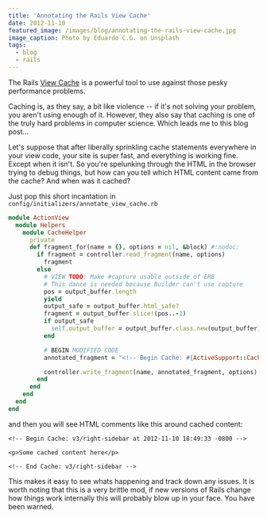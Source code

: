 ```yaml
---
title: 'Annotating the Rails View Cache'
date: 2012-11-10
featured_image: /images/blog/annotating-the-rails-view-cache.jpg
image_caption: Photo by Eduardo C.G. on Unsplash
tags:
  - blog
  - rails
---
```


The Rails [View Cache](http://guides.rubyonrails.org/v2.3.11/caching_with_rails.html) is a powerful tool to use against those pesky performance problems.

Caching is, as they say, a bit like violence -- if it's not solving your problem, you aren't using enough of it. However, they also say that caching is one of the truly hard problems in computer science. Which leads me to this blog post...

Let's suppose that after liberally sprinkling cache statements everywhere in your view code, your site is super fast, and everything is working fine. Except when it isn't. So you're spelunking through the HTML in the browser trying to debug things, but how can you tell which HTML content came from the cache? And when was it cached?

Just pop this short incantation in `config/initializers/annotate_view_cache.rb`

```ruby
module ActionView
  module Helpers
    module CacheHelper
      private
      def fragment_for(name = {}, options = nil, &block) #:nodoc:
        if fragment = controller.read_fragment(name, options)
          fragment
        else
          # VIEW TODO: Make #capture usable outside of ERB
          # This dance is needed because Builder can't use capture
          pos = output_buffer.length
          yield
          output_safe = output_buffer.html_safe?
          fragment = output_buffer.slice!(pos..-1)
          if output_safe
            self.output_buffer = output_buffer.class.new(output_buffer)
          end

          # BEGIN MODIFIED CODE
          annotated_fragment = "<!-- Begin Cache: #{ActiveSupport::Cache.expand_cache_key(name)} at #{Time.zone.now} -->\n" << fragment << "\n<!-- End Cache: #{ActiveSupport::Cache.expand_cache_key(name)} -->\n"

          controller.write_fragment(name, annotated_fragment, options)
        end
      end
    end
  end
end
```

and then you will see HTML comments like this around cached content:

`<!-- Begin Cache: v3/right-sidebar at 2012-11-10 18:49:33 -0800 -->`

`<p>Some cached content here</p>`

`<!-- End Cache: v3/right-sidebar -->`

This makes it easy to see whats happening and track down any issues. It is worth noting that this is a very brittle mod, if new versions of Rails change how things work internally this will probably blow up in your face. You have been warned.
